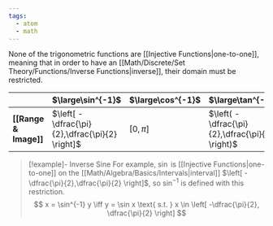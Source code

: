 ```yaml
---
tags:
  - atom
  - math
---
```

None of the trigonometric functions are [[Injective Functions|one-to-one]], meaning that in order to have an [[Math/Discrete/Set Theory/Functions/Inverse Functions|inverse]], their domain must be restricted.

|               | $\large\sin^{-1}$                               | $\large\cos^{-1}$       | $\large\tan^{-1}$                               |
| ------------- | ----------------------------------------------- | ----------------------- | ----------------------------------------------- |
| **[[Range & Image]]** | $\left[ -\dfrac{\pi}{2},\dfrac{\pi}{2} \right]$ | $\left[ 0, \pi \right]$ | $\left( -\dfrac{\pi}{2},\dfrac{\pi}{2} \right)$ |

> [!example]- Inverse Sine
> For example, $\sin$ is [[Injective Functions|one-to-one]] on the [[Math/Algebra/Basics/Intervals|interval]] $\left[ -\dfrac{\pi}{2},\dfrac{\pi}{2} \right]$, so $\sin^{-1}$ is defined with this restriction.
> $$ x = \sin^{-1} y \iff y = \sin x \text{ s.t. } x \in \left[ -\dfrac{\pi}{2}, \dfrac{\pi}{2} \right] $$